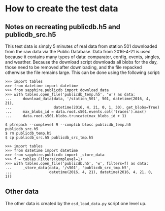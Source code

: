 How to create the test data
===========================


Notes on recreating publicdb.h5 and publicdb_src.h5
---------------------------------------------------

This test data is simply 5 minutes of real data from station 501 downloaded
from the raw data via the Public Database. Data from 2016-4-21 is used because
it contains many types of data: comparator, config, events, singles, and
weather. Because the download script downloads all blobs for the day, those
need to be removed after downloading, and the file repacked otherwise the file
remains large. This can be done using the following script:

    >>> import tables
    >>> from datetime import datetime
    >>> from sapphire.publicdb import download_data
    >>> with tables.open_file('publicdb_temp.h5', 'w') as data:
    ...     download_data(data, '/station_501', 501, datetime(2016, 4, 21),
    ...                   datetime(2016, 4, 21, 0, 1, 30), get_blobs=True)
    ...     max_blobs_id = data.root.s501.events.col('traces').max()
    ...     data.root.s501.blobs.truncate(max_blobs_id + 1)

    $ ptrepack --complevel 9 --complib blosc publicdb_temp.h5 publicdb_src.h5
    $ rm publicdb_temp.h5
    $ cp publicdb_src.h5 publicdb_src_tmp.h5

    >>> import tables
    >>> from datetime import datetime
    >>> from sapphire.publicdb import _store_data
    >>> f = tables.Filters(complevel=1)
    >>> with tables.open_file('publicdb.h5', 'w', filters=f) as data:
    ...     _store_data(data, '/s501', 'publicdb_src_tmp.h5',
    ...                 datetime(2016, 4, 21), datetime(2016, 4, 21, 0, 1))


Other data
----------

The other data is created by the `esd_load_data.py` script one level up.
